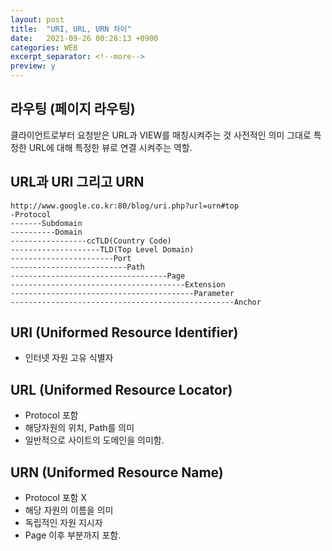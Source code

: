 ```yaml
---
layout: post
title:  "URI, URL, URN 차이"
date:   2021-09-26 00:28:13 +0900
categories: WEB
excerpt_separator: <!--more-->
preview: y
---
```


## 라우팅 (페이지 라우팅)

클라이언트로부터 요청받은 URL과 VIEW를 매칭시켜주는 것
사전적인 의미 그대로 특정한 URL에 대해 특정한 뷰로 연결 시켜주는 역할.

<!--more-->

## URL과 URI 그리고 URN

```
http://www.google.co.kr:80/blog/uri.php?url=urn#top
-Protocol
-------Subdomain
----------Domain
-----------------ccTLD(Country Code)
--------------------TLD(Top Level Domain)
-----------------------Port
--------------------------Path
-----------------------------------Page
---------------------------------------Extension
-----------------------------------------Parameter
--------------------------------------------------Anchor
```

## URI (Uniformed Resource Identifier)
- 인터넷 자원 고유 식별자

## URL (Uniformed Resource Locator)
- Protocol 포함
- 해당자원의 위치, Path를 의미
- 일반적으로 사이트의 도메인을 의미함.

## URN (Uniformed Resource Name)
- Protocol 포함 X
- 해당 자원의 이름을 의미
- 독립적인 자원 지시자
- Page 이후 부분까지 포함.

